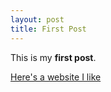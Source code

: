 ```yaml
---
layout: post
title: First Post
---
```


This is my **first post**.

[Here's a website I like](https://theonion.com)
